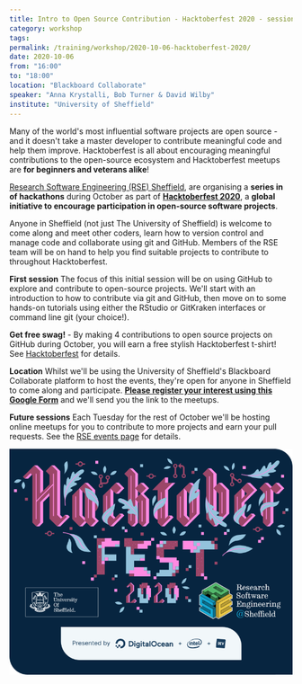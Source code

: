 ```yaml
---
title: Intro to Open Source Contribution - Hacktoberfest 2020 - session 1/4
category: workshop
tags:
permalink: /training/workshop/2020-10-06-hacktoberfest-2020/
date: 2020-10-06
from: "16:00"
to: "18:00"
location: "Blackboard Collaborate"
speaker: "Anna Krystalli, Bob Turner & David Wilby"
institute: "University of Sheffield"
---
```


Many of the world's most influential software projects are open source - and it doesn't take a master developer to contribute meaningful code and help them improve. Hacktoberfest is all about encouraging meaningful contributions to the open-source ecosystem
and Hacktoberfest meetups are **for beginners and veterans alike**!

[Research Software Engineering (RSE) Sheffield](/),
are organising a **series in of hackathons** during October
as part of [**Hacktoberfest 2020**][hacktoberfest],
a **global initiative to encourage participation in open-source software projects**.

Anyone in Sheffield (not just The University of Sheffield) is welcome to come along and meet other coders, learn how to version control and manage code and collaborate using git and GitHub. Members of the RSE team will be on hand to help you find suitable projects to contribute to throughout Hacktoberfest.

**First session**
The focus of this initial session will be on using GitHub to explore and contribute to open-source projects. We'll start with an introduction to how to contribute via git and GitHub, then move on to some hands-on tutorials using either the RStudio or GitKraken interfaces or command line git (your choice!).

**Get free swag!** - By making 4 contributions to open source projects on GitHub during October, you will earn a free stylish Hacktoberfest t-shirt! See [Hacktoberfest][hacktoberfest] for details.

**Location**
Whilst we'll be using the University of Sheffield's Blackboard Collaborate platform to host the events, they're open for anyone in Sheffield to come along and participate. [**Please register your interest using this Google Form**](https://forms.gle/hkJtLUTgrNamANF86) and we'll send you the link to the meetups.


**Future sessions**
Each Tuesday for the rest of October we'll be hosting online meetups for you to contribute to more projects and earn your pull requests. See the [RSE events page](/events) for details.

<p align="center">
<img src="/assets/images/hacktoberfest_2020_image.png" alt="Hacktoberfest 2020 logo" />
</p>

[hacktoberfest]: https://hacktoberfest.digitalocean.com

